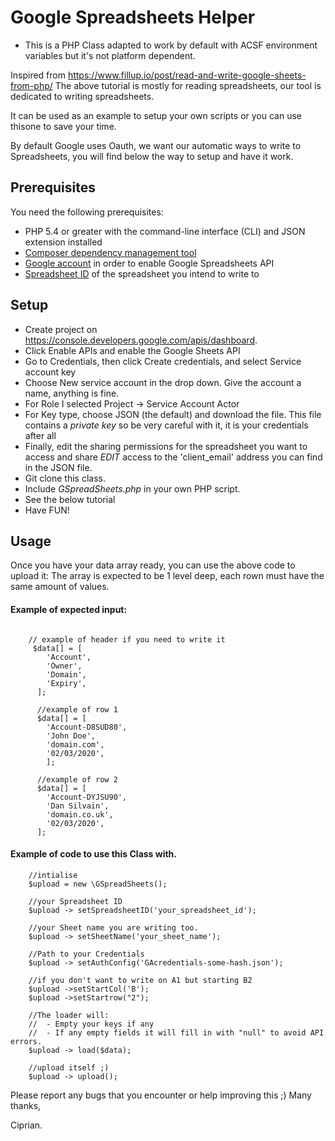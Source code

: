 # Google Spreadsheets Helper 
- This is a PHP Class adapted to work by default with ACSF environment variables but it's not platform dependent.

Inspired from https://www.fillup.io/post/read-and-write-google-sheets-from-php/
The above tutorial is mostly for reading spreadsheets, our tool is dedicated to writing spreadsheets. 

It can be used as an example to setup your own scripts or you can use thisone to save your time.

By default Google uses Oauth, we want our automatic ways to write to Spreadsheets, you will find below the way to setup and have it work.

## Prerequisites
You need the following prerequisites:

- PHP 5.4 or greater with the command-line interface (CLI) and JSON extension installed
- [Composer dependency management tool](https://getcomposer.org/download/)
- [Google account](https://myaccount.google.com/) in order to enable Google Spreadsheets API
- [Spreadsheet ID](https://developers.google.com/sheets/api/guides/concepts#sheet_id) of the spreadsheet you intend to write to

## Setup

- Create project on https://console.developers.google.com/apis/dashboard.
- Click Enable APIs and enable the Google Sheets API
- Go to Credentials, then click Create credentials, and select Service account key
- Choose New service account in the drop down. Give the account a name, anything is fine.
- For Role I selected Project -> Service Account Actor
- For Key type, choose JSON (the default) and download the file. This file contains a *private key* so be very careful with it, it is your credentials after all
- Finally, edit the sharing permissions for the spreadsheet you want to access and share *EDIT* access to the 'client_email' address you can find in the JSON file.
- Git clone this class.
- Include *GSpreadSheets.php* in your own PHP script.
- See the below tutorial
- Have FUN!
 
## Usage 

Once you have your data array ready, you can use the above code to upload it:
The array is expected to be 1 level deep, each rown must have the same amount of values. 

#### Example of expected input:

````

    // example of header if you need to write it
     $data[] = [
        'Account',
        'Owner',
        'Domain',
        'Expiry',
      ];

      //example of row 1
      $data[] = [
        'Account-D8SUD80',
        'John Doe',
        'domain.com',
        '02/03/2020',
        ];

      //example of row 2
      $data[] = [
        'Account-DYJSU90',
        'Dan Silvain',
        'domain.co.uk',
        '02/03/2020',
      ];
````

#### Example of code to use this Class with.

````
    //intialise
    $upload = new \GSpreadSheets();

    //your Spreadsheet ID
    $upload -> setSpreadsheetID('your_spreadsheet_id');

    //your Sheet name you are writing too.
    $upload -> setSheetName('your_sheet_name');

    //Path to your Credentials
    $upload -> setAuthConfig('GAcredentials-some-hash.json');

    //if you don't want to write on A1 but starting B2
    $upload ->setStartCol('B');
    $upload ->setStartrow("2");

    //The loader will: 
    //  - Empty your keys if any 
    //  - If any empty fields it will fill in with "null" to avoid API errors.
    $upload -> load($data);

    //upload itself ;)
    $upload -> upload();
````

Please report any bugs that you encounter or help improving this ;)
Many thanks,

Ciprian.





